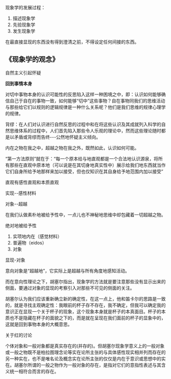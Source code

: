 现象学的发展过程：
1. 描述现象学
2. 先验现象学
3. 发生现象学


在最直接显现的东西没有得到澄清之前，不得设定任何间接的东西。

## 《现象学的观念》

自然主义引起怀疑

**回到事情本身**

对切中事物本身的认识可能性的反思陷入这样一种困境之中，即：认识如何能够确信自己于自在的事物一致，如何能够“切中”这些事物？自在事物同我们的思维活动与那些给它们以规则的逻辑规律是一种什么关系呢？他们是我们思维的规律心理学的规律。

背缪：在人们对认识进行自然反思的过程中和在将这些认识及其成就列入科学的自然思维体系的过程中，人们首先陷入那些令人乐观的理论中，然而这些理论随时都是以矛盾或背缪而告终---公然地怀疑主义倾向。

内在之物在我之中，超越之物在我之外，既然如此，认识如何可能。

“第一方法原则”就在于：“每一个原本给与地直观都是一个合法地认识源泉，将所有那些在直观中原本地（可以说是在其切身地真实性中）展示给我们地东西就当作它们自身所给予地那样来加以接受，但也仅知识在其自身给予地范围内加以接受”

直观有感性直观和本质直观

实现--感性材料

对象--超越

在我们认做素朴地被给予性中，一点儿也不神秘地思维中却包藏着一切超越之物。

绝对地被给予性
1. 实项地内在（感觉材料）
2. 普遍物（eidos）
3. 对象

显现-对象

意向对象是“超越地”，它实际上是超越与所有角度地感知活动。


而在意向性理论之下，胡塞尔指出，现象学的方法就是要注意那些没有显示出来的侧面，要通过对象的显现的考察引入对那些不可见的侧面的关注。

胡塞尔认为我们应该重新确立新的确定性，在这一点上，他和笛卡尔的思路是一致的，就是寻找主观确定性：我眼前的杯子存不存在，我不确定，但我可以确定我的意识正在显现一个关于杯子的现象，这个现象本身就是杯子的本真面目。杯子的本质也不是隐藏在杯子的面貌之下的，而是就在呈现在我们面前的杯子的显象中的，这就是回到事物本身的大概意思。

关于红的讨论

个体对象和一般对象都是真实存在的(并存的)。但胡塞尔现象学意义上的一般对象或一般之物既不是柏拉图理念论等实在论所主张的与具体感性现实相并列而存在的另一种实在，也不是唯名论及概念实在论所主张的仅仅是内在于意识或思想中的实在。胡塞尔所谓的一般之物作为一般对象的存在，是指对它们的意指性表述与其含义统一相符合而言的存在。


